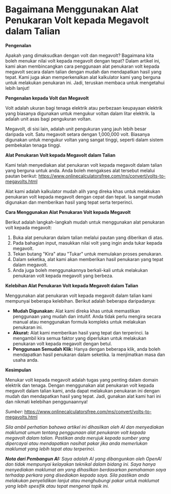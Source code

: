 Bagaimana Menggunakan Alat Penukaran Volt kepada Megavolt dalam Talian
======================================================================

**Pengenalan**

Apakah yang dimaksudkan dengan volt dan megavolt? Bagaimana kita boleh menukar nilai volt kepada megavolt dengan tepat? Dalam artikel ini, kami akan membincangkan cara penggunaan alat penukaran volt kepada megavolt secara dalam talian dengan mudah dan mendapatkan hasil yang tepat. Kami juga akan memperkenalkan alat kalkulator kami yang berguna untuk melakukan penukaran ini. Jadi, teruskan membaca untuk mengetahui lebih lanjut!

**Pengenalan kepada Volt dan Megavolt**

Volt adalah ukuran bagi tenaga elektrik atau perbezaan keupayaan elektrik yang biasanya digunakan untuk mengukur voltan dalam litar elektrik. Ia adalah unit asas bagi pengukuran voltan.

Megavolt, di sisi lain, adalah unit pengukuran yang jauh lebih besar daripada volt. Satu megavolt setara dengan 1,000,000 volt. Biasanya digunakan untuk mengukur voltan yang sangat tinggi, seperti dalam sistem pembekalan tenaga tinggi.

**Alat Penukaran Volt kepada Megavolt dalam Talian**

Kami telah menyediakan alat penukaran volt kepada megavolt dalam talian yang berguna untuk anda. Anda boleh mengakses alat tersebut melalui pautan berikut: <https://www.onlinecalculatorsfree.com/ms/convert/volts-to-megavolts.html>

Alat kami adalah kalkulator mudah alih yang direka khas untuk melakukan penukaran volt kepada megavolt dengan cepat dan tepat. Ia sangat mudah digunakan dan memberikan hasil yang tepat serta terperinci.

**Cara Menggunakan Alat Penukaran Volt kepada Megavolt**

Berikut adalah langkah-langkah mudah untuk menggunakan alat penukaran volt kepada megavolt:

1. Buka alat penukaran dalam talian melalui pautan yang diberikan di atas.
2. Pada bahagian input, masukkan nilai volt yang ingin anda tukar kepada megavolt.
3. Tekan butang "Kira" atau "Tukar" untuk memulakan proses penukaran.
4. Dalam seketika, alat kami akan memberikan hasil penukaran yang tepat dalam megavolt.
5. Anda juga boleh menggunakannya berkali-kali untuk melakukan penukaran volt kepada megavolt yang berbeza.

**Kelebihan Alat Penukaran Volt kepada Megavolt dalam Talian**

Menggunakan alat penukaran volt kepada megavolt dalam talian kami mempunyai beberapa kelebihan. Berikut adalah beberapa daripadanya:

- **Mudah Digunakan:** Alat kami direka khas untuk memastikan penggunaan yang mudah dan intuitif. Anda tidak perlu mengira secara manual atau menggunakan formula kompleks untuk melakukan penukaran ini.
- **Akurat:** Alat kami memberikan hasil yang tepat dan terperinci. Ia mengambil kira semua faktor yang diperlukan untuk melakukan penukaran volt kepada megavolt dengan betul.
- **Penggunaan Semudah Klik:** Hanya dengan beberapa klik, anda boleh mendapatkan hasil penukaran dalam seketika. Ia menjimatkan masa dan usaha anda.

**Kesimpulan**

Menukar volt kepada megavolt adalah tugas yang penting dalam domain elektrik dan tenaga. Dengan menggunakan alat penukaran volt kepada megavolt dalam talian kami, anda dapat melakukan penukaran ini dengan mudah dan mendapatkan hasil yang tepat. Jadi, gunakan alat kami hari ini dan nikmati kelebihan penggunaannya!

*Sumber:* <https://www.onlinecalculatorsfree.com/ms/convert/volts-to-megavolts.html>

*Sila ambil perhatian bahawa artikel ini dihasilkan oleh AI dan menyediakan maklumat umum tentang penggunaan alat penukaran volt kepada megavolt dalam talian. Pastikan anda merujuk kepada sumber yang dipercayai atau mendapatkan nasihat pakar jika anda memerlukan maklumat yang lebih tepat atau terperinci.*

***Nota dari Pembangun AI:** Saya adalah AI yang dibangunkan oleh OpenAI dan tidak mempunyai kelayakan teknikal dalam bidang ini. Saya hanya menyediakan maklumat am yang dihasilkan berdasarkan pemahaman saya terhadap perkara yang disediakan kepada saya. Sila pastikan anda melakukan penyelidikan lanjut atau menghubungi pakar untuk maklumat yang lebih spesifik atau tepat mengenai topik ini.*